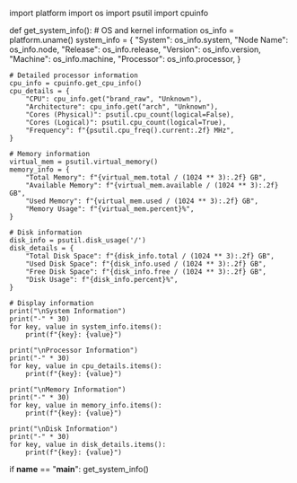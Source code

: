 import platform
import os
import psutil
import cpuinfo

def get_system_info():
    # OS and kernel information
    os_info = platform.uname()
    system_info = {
        "System": os_info.system,
        "Node Name": os_info.node,
        "Release": os_info.release,
        "Version": os_info.version,
        "Machine": os_info.machine,
        "Processor": os_info.processor,
    }

    # Detailed processor information
    cpu_info = cpuinfo.get_cpu_info()
    cpu_details = {
        "CPU": cpu_info.get("brand_raw", "Unknown"),
        "Architecture": cpu_info.get("arch", "Unknown"),
        "Cores (Physical)": psutil.cpu_count(logical=False),
        "Cores (Logical)": psutil.cpu_count(logical=True),
        "Frequency": f"{psutil.cpu_freq().current:.2f} MHz",
    }

    # Memory information
    virtual_mem = psutil.virtual_memory()
    memory_info = {
        "Total Memory": f"{virtual_mem.total / (1024 ** 3):.2f} GB",
        "Available Memory": f"{virtual_mem.available / (1024 ** 3):.2f} GB",
        "Used Memory": f"{virtual_mem.used / (1024 ** 3):.2f} GB",
        "Memory Usage": f"{virtual_mem.percent}%",
    }

    # Disk information
    disk_info = psutil.disk_usage('/')
    disk_details = {
        "Total Disk Space": f"{disk_info.total / (1024 ** 3):.2f} GB",
        "Used Disk Space": f"{disk_info.used / (1024 ** 3):.2f} GB",
        "Free Disk Space": f"{disk_info.free / (1024 ** 3):.2f} GB",
        "Disk Usage": f"{disk_info.percent}%",
    }

    # Display information
    print("\nSystem Information")
    print("-" * 30)
    for key, value in system_info.items():
        print(f"{key}: {value}")

    print("\nProcessor Information")
    print("-" * 30)
    for key, value in cpu_details.items():
        print(f"{key}: {value}")

    print("\nMemory Information")
    print("-" * 30)
    for key, value in memory_info.items():
        print(f"{key}: {value}")

    print("\nDisk Information")
    print("-" * 30)
    for key, value in disk_details.items():
        print(f"{key}: {value}")

if __name__ == "__main__":
    get_system_info()
